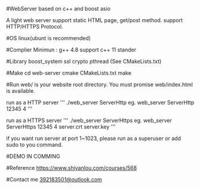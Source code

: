 #WebServer based on c++ and boost asio

A light web server support static HTML page, get/post method. 
support HTTP/HTTPS Protocol. 

#OS
linux(ubunt is recommended)

#Complier
Minimun : g++ 4.8 support c++ 11 stander 

#Library
boost_system ssl crypto pthread (See CMakeLists.txt) 

#Make
cd web-server 
cmake CMakeLists.txt 
make 

#Run
web/ is your website root directory. You must promise web/index.html is available. 

run as a HTTP server 
'''
./web_server ServerHttp <port number> <thread num> 
eg. web_server ServerHttp 12345 4 
'''

run as a HTTPS server 
'''
./web_server ServerHttps <port number> <thread num> <public key filename> <private key filename> 
eg. web_server ServerHttps 12345 4 server.crt server.key 
'''

if you want run server at port 1~1023, please run as a superuser or add sudo to you command. 

#DEMO
IN COMMING 

#Reference
https://www.shiyanlou.com/courses/568 

#Contact me
392183501@outlook.com 
